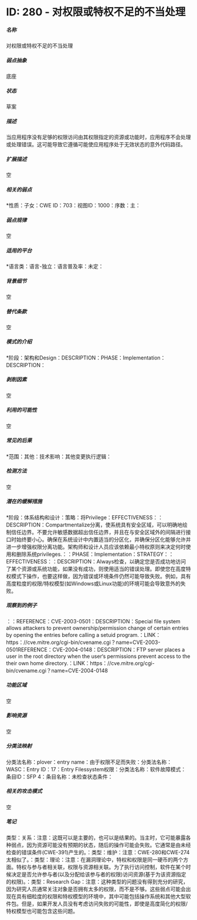 # ID: 280 - 对权限或特权不足的不当处理
<h5>名称</h5>对权限或特权不足的不当处理
<h5>弱点抽象</h5>底座
<h5>状态</h5>草案
<h5>描述</h5>当应用程序没有足够的权限访问由其权限指定的资源或功能时，应用程序不会处理或处理错误。这可能导致它遵循可能使应用程序处于无效状态的意外代码路径。
<h5>扩展描述</h5>空
<h5>相关的弱点</h5>*性质：子女：CWE ID：703：视图ID：1000：序数：主：
<h5>弱点规律</h5>空
<h5>适用的平台</h5>*语言类：语言-独立：语言普及率：未定：
<h5>背景细节</h5>空
<h5>替代条款</h5>空
<h5>模式的介绍</h5>*阶段：架构和Design：DESCRIPTION：PHASE：Implementation：DESCRIPTION：
<h5>剥削因素</h5>空
<h5>利用的可能性</h5>空
<h5>常见的后果</h5>*范围：其他：技术影响：其他变更执行逻辑：
<h5>检测方法</h5>空
<h5>潜在的缓解措施</h5>*阶段：体系结构和设计：策略：将Privilege：EFFECTIVENESS：：DESCRIPTION：Compartmentalize分离，使系统具有安全区域，可以明确地绘制信任边界。不要允许敏感数据超出信任边界，并且在与安全区域外的间隔进行接口时始终要小心。确保在系统设计中内置适当的分区化，并确保分区化能够允许并进一步增强权限分离功能。架构师和设计人员应该依赖最小特权原则来决定何时使用和删除系统privileges.：：PHASE：Implementation：STRATEGY：：EFFECTIVENESS：：DESCRIPTION：Always检查，以确定您是否成功地访问了某个资源或系统功能，如果没有成功，则使用适当的错误处理。即使您在高度特权模式下操作，也要这样做，因为错误或环境条件仍然可能导致失败。例如，具有高度粒度的权限/特权模型(如Windows或Linux功能)的环境可能会导致意外的失败。
<h5>观察到的例子</h5>：：REFERENCE：CVE-2003-0501：DESCRIPTION：Special file system allows attackers to prevent ownership/permission change of certain entries by opening the entries before calling a setuid program.：LINK：https：//cve.mitre.org/cgi-bin/cvename.cgi？name=CVE-2003-0501REFERENCE：CVE-2004-0148：DESCRIPTION：FTP server places a user in the root directory when the user‘s permissions prevent access to the their own home directory.：LINK：https：//cve.mitre.org/cgi-bin/cvename.cgi？name=CVE-2004-0148
<h5>功能区域</h5>空
<h5>影响资源</h5>空
<h5>分类法映射</h5>分类法名称：plover：entry name：由于权限不足而失败：分类法名称：WASC：Entry ID：17：Entry Filessystem权限：分类法名称：软件故障模式：条目ID：SFP 4：条目名称：未检查状态条件：
<h5>相关的攻击模式</h5>空
<h5>笔记</h5>类型：关系：注意：这既可以是主要的，也可以是结果的。当主时，它可能暴露各种弱点，因为资源可能没有预期的状态，随后的操作可能会失败。它通常是由未经检查的错误条件(CWE-391)产生的。：类型：维护：注意：CWE-280和CWE-274太相似了。：类型：理论：注意：在漏洞理论中，特权和权限是同一硬币的两个方面。特权与参与者相关联，权限与资源相关联。为了执行访问控制，软件在某个时候决定是否允许参与者(以及分配给该参与者的权限)访问资源(基于为该资源指定的权限)。：类型：Research Gap：注意：这种类型的问题没有得到充分的研究，因为研究人员通常关注对象是否拥有太多的权限，而不是不够。这些弱点可能会出现在具有细粒度的权限和特权模型的环境中，其中可能包括操作系统和其他大型软件包。但是，如果开发人员没有考虑访问失败的可能性，即使是高度简化的权限/特权模型也可能包含这些问题。

